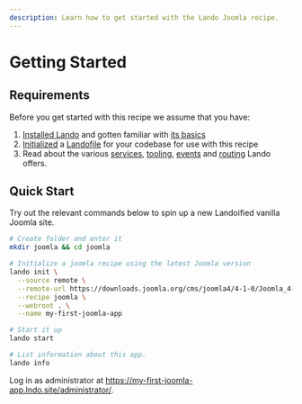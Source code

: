 ```yaml
---
description: Learn how to get started with the Lando Joomla recipe.
---
```


# Getting Started

## Requirements

Before you get started with this recipe we assume that you have:

1. [Installed Lando](https://docs.lando.dev/getting-started/installation.html) and gotten familiar with [its basics](https://docs.lando.dev/cli/)
2. [Initialized](https://docs.lando.dev/cli/init.html) a [Landofile](https://docs.lando.dev/core/v3) for your codebase for use with this recipe
3. Read about the various [services](https://docs.lando.dev/core/v3/lando-service.html), [tooling](https://docs.lando.dev/core/v3/tooling.html), [events](https://docs.lando.dev/core/v3/events.html) and [routing](https://docs.lando.dev/core/v3/proxy.html) Lando offers.

## Quick Start

Try out the relevant commands below to spin up a new Landoified vanilla Joomla site.

```bash
# Create folder and enter it
mkdir joomla && cd joomla

# Initialize a joomla recipe using the latest Joomla version
lando init \
  --source remote \
  --remote-url https://downloads.joomla.org/cms/joomla4/4-1-0/Joomla_4-1-0-Stable-Full_Package.tar.gz \
  --recipe joomla \
  --webroot . \
  --name my-first-joomla-app

# Start it up
lando start

# List information about this app.
lando info
```
Log in as administrator at https://my-first-joomla-app.lndo.site/administrator/.

